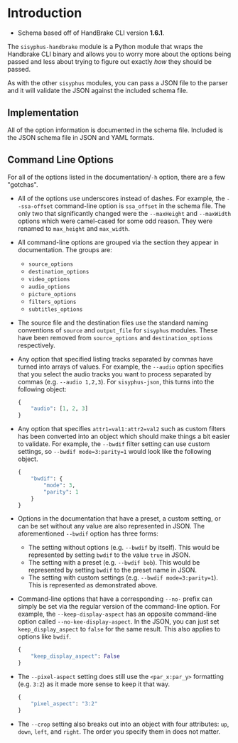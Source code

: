 # Introduction

- Schema based off of HandBrake CLI version **1.6.1**.

The `sisyphus-handbrake` module is a Python module that wraps the Handbrake CLI binary and allows you to worry more about the options being passed and less about trying to figure out exactly _how_ they should be passed.

As with the other `sisyphus` modules, you can pass a JSON file to the parser and it will validate the JSON against the included schema file.

## Implementation

All of the option information is documented in the schema file.  Included is the JSON schema file in JSON and YAML formats.

## Command Line Options

For all of the options listed in the documentation/`-h` option, there are a few "gotchas".
- All of the options use underscores instead of dashes.  For example, the `--ssa-offset` command-line option is `ssa_offset` in the schema file.  The only two that significantly changed were the `--maxHeight` and `--maxWidth` options which were camel-cased for some odd reason.  They were renamed to `max_height` and `max_width`.

- All command-line options are grouped via the section they appear in documentation.  The groups are:
    - `source_options`
    - `destination_options`
    - `video_options`
    - `audio_options`
    - `picture_options`
    - `filters_options`
    - `subtitles_options`

- The source file and the destination files use the standard naming conventions of `source` and `output_file` for `sisyphus` modules.  These have been removed from `source_options` and `destination_options` respectively.

- Any option that specified listing tracks separated by commas have turned into arrays of values.  For example, the `--audio` option specifies that you select the audio tracks you want to process separated by commas (e.g. `--audio 1,2,3`).  For `sisyphus-json`, this turns into the following object:

    ```python
    {
        "audio": [1, 2, 3]
    }
    ```

- Any option that specifies `attr1=val1:attr2=val2` such as custom filters has been converted into an object which should make things a bit easier to validate.  For example, the `--bwdif` filter setting can use custom settings, so `--bwdif mode=3:parity=1` would look like the following object.

    ```python
    {
        "bwdif": {
            "mode": 3,
            "parity": 1
        }
    }
    ```

- Options in the documentation that have a preset, a custom setting, or can be set without any value are also represented in JSON.  The aforementioned `--bwdif` option has three forms:

    - The setting without options (e.g. `--bwdif` by itself).  This would be represented by setting `bwdif` to the value `true` in JSON.
    - The setting with a preset (e.g. `--bwdif bob`).  This would be represented by setting `bwdif` to the preset name in JSON.
    - The setting with custom settings (e.g. `--bwdif mode=3:parity=1`). This is represented as demonstrated above.

- Command-line options that have a corresponding `--no-` prefix can simply be set via the regular version of the command-line option.  For example, the `--keep-display-aspect` has an opposite command-line option called `--no-kee-display-aspect`.  In the JSON, you can just set `keep_display_aspect` to `false` for the same result.  This also applies to options like `bwdif`.

    ```python
    {
        "keep_display_aspect": False
    }
    ```

- The `--pixel-aspect` setting does still use the `<par_x:par_y>` formatting (e.g. `3:2`) as it made more sense to keep it that way.

    ```python
    {
        "pixel_aspect": "3:2"
    }
    ```

- The `--crop` setting also breaks out into an object with four attributes: `up`, `down`, `left`, and `right`.  The order you specify them in does not matter.
